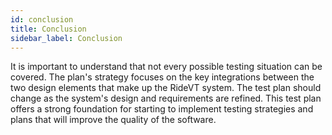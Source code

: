 ```yaml
---
id: conclusion
title: Conclusion
sidebar_label: Conclusion
---
```


It is important to understand that not every possible testing situation can be covered. The plan's strategy focuses on the key integrations between the two design elements that make up the RideVT system. The test plan should change as the system's design and requirements are refined. This test plan offers a strong foundation for starting to implement testing strategies and plans that will improve the quality of the software.



